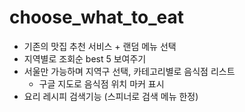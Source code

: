 # choose_what_to_eat

* 기존의 맛집 추천 서비스 + 랜덤 메뉴 선택
* 지역별로 조회순 best 5 보여주기
* 서울만 가능하며 지역구 선택, 카테고리별로 음식점 리스트
  - 구글 지도로 음식점 위치 마커 표시
* 요리 레시피 검색기능 (스피너로 검색 메뉴 한정)
